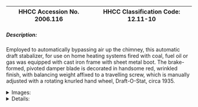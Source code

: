 | **HHCC Accession No. 2006.116** |**HHCC Classification Code:  12.11-10**|
| ----------- | ----------- |
##### Description:
Employed to automatically bypassing air up the chimney, this automatic draft stabalizer, for use on home heating systems fired with coal, fuel oil or gas was equipped with cast iron frame with sheet metal boot. The brake-formed, pivoted damper blade is decorated in handsome red, wrinkled finish, with balancing weight affixed to a travelling screw, which is manually adjusted with a rotating knurled hand wheel, Draft-O-Stat, circa 1935.


<details>
	<summary>Images:</summary>
<div class="gallery gallery-wrapper--full" contenteditable="false" data-is-empty="false" data-translation="Add images" data-columns="6">
<figure class="gallery__item"><a href="#DOMAIN_NAME#gallery/12.11-10.jpg" data-size="1885x1685"><img src="#DOMAIN_NAME#gallery/12.11-10-thumbnail.jpg" alt=""></a></figure>
<figure class="gallery__item"><a href="#DOMAIN_NAME#gallery/12.11-10a.jpg" data-size="1932x1537"><img src="#DOMAIN_NAME#gallery/12.11-10a-thumbnail.jpg" alt=""></a></figure>
<figure class="gallery__item"><a href="#DOMAIN_NAME#gallery/12.11-10b.jpg" data-size="1870x1681"><img src="#DOMAIN_NAME#gallery/12.11-10b-thumbnail.jpg" alt=""></a></figure>
<figure class="gallery__item"><a href="#DOMAIN_NAME#gallery/12.11-10c.jpg" data-size="1996x1367"><img src="#DOMAIN_NAME#gallery/12.11-10c-thumbnail.jpg" alt=""></a></figure>
<figure class="gallery__item"><a href="#DOMAIN_NAME#gallery/12.11-10d.jpg" data-size="1892x1158"><img src="#DOMAIN_NAME#gallery/12.11-10d-thumbnail.jpg" alt=""></a></figure>
</div>
</details>


<details>
	<summary>Details:</summary>

##### Group:
12.11 Pressure Atomizing Oil Burner Equipment and Systems - Other Components and Parts

##### Make:
Hotstream

##### Manufacturer:
Hotstream Heater Co, Cleveland, Ohio

##### Model:
Unspecified

##### Serial No.:


##### Size:
8 in. round X 6 in long

##### Weight:
4 lbs.

##### Circa:
1935

##### Rating:
Exhibit, education, and research quality, illustrating the engineering and construction of early automatic chimney draft stabalizers, essential to the new world of automated home heating in Canada, as it evolved in the early 1930's

##### Patent Date/Number:


##### Provenance:
From York County (York Region) Ontario, once a rich agricultural hinterlands, attracting early settlement in the last years of the 18th century. Located on the north slopes of the Oak Ridges Moraine, within 20 miles of Toronto, the County would also attract early ex-urban development, to be come a wealthy market place for the emerging household and consumer technologies of the early and mid 20th century. 

This artifact was discovered in the 1950's in the used stock of T. H. Oliver, Refrigeration and Electric Sales and Service, Aurora, Ontario, an early worker in the field of agricultural, industrial and consumer technology.

##### Type and Design:
An automatic chimney draft stabalizer, designed for automatically fired coal, fuel oil or gas home heating systems; 
Operating on the air bypass principle 
Cast iron frame
Sheet metal boot for mounting on 7 or 8 inch stacks, 
Brake formed, pivoted bypass damper blade, 
Counter balancing weight affixed to a travelling screw, 
Manually adjusted with a rotating knurled hand wheel

##### Construction:


##### Material:


##### Special Features:
Equipped with gold lettering

##### Accessories:
Handsome red, wrinkled finish
Needle point pivot damper mounts
Original installation instruction sheet

##### Capacities:


##### Performance Characteristics:


##### Operation:


##### Control and Regulation:


##### Targeted Market Segment:


##### Consumer Acceptance:


##### Merchandising:


##### Market Price:


##### Technological Significance:
The introduction of automation for home heating systems in Canada brought with it a range of engineering and operational challenges, which were often unexpected. A largely unanticipated requirement, in the early years, was the need for an over-the-fire automatic draft control. 
The performance, safety and efficiency of automated combustion was dependent on reasonably stable draft ' not too high not too low. It was a period in which heating systems operated on conventional chimneys, which would produce a great range of draft conditions, depending on height, flue size, wind strength, direction and so forth.
The simple, weighted, pivoted, bypass damper blade system opened to allow excess air [beyond what was required for clean combustion] to pass up the chimney, rather than be drawn over the fire.
The system was ideal for the heating applications of the period, which were predominantly of the 'conversion' type in which existing furnaces and boilers, operating on conventional chimneys were converted from manual to automated combustion 
The device, in various configurations, would become the standard of the industry for home heating systems, through to the introduction of forced draft and induced draft combustion in the latter part of the 20th century.

##### Industrial Significance:
With increasing sophistication in system design came the need for greater precision in the setting of draft regulators. The draft gauge and combustion efficiency test kit would become an essential tools in the installers and service technicians tool box [see Collection Group 12.12]
An exemplary  'Cadillac' version of the draft stabilizer, this device by Draft-O-Stat, decorated in black, red and gold, would soon appear in much lower cost versions, as the pressure for cost reduction and market forces began to be key factors in the development of automatic home heating equipment.

##### Socio-economic Significance:


##### Socio-cultural Significance:
The automatic, air bypass draft stabalizer would become a marker of the times, seen and heard on heating systems across the country. Part of the culture, the householder would become accustomed to the heating system coming on and off, with the whirr of the burner mechanism, a bump announcing that combustion had begun, and then the bang of the draft regulator repositioning itself as flue gasses began to roar up the chimney.

##### Donor:
G. Leslie Oliver, The T. H. Oliver HVACR Collection

##### HHCC Storage Location:


##### Tracking:


##### Bibliographic References:
Domestic Draft-O-Stat Instruction Sheet, Form 25-II-DOS-9-35, The Holstream Heater Company, Cleveland Ohio,

##### Notes:


##### Related Reports:

</details>
